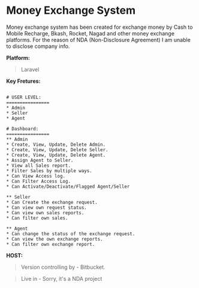 # Money Exchange System

Money exchange system has been created for exchange money by Cash to Mobile Recharge, Bkash, Rocket, Nagad and other money exchange platforms. For the reason of NDA (Non-Disclosure Agreement) I am unable to disclose company info.

**Platform:**
> Laravel 

**Key Fretures:**
```

# USER LEVEL: 
================
* Admin
* Seller
* Agent

# Dashboard: 
================
** Admin
* Create, View, Update, Delete Admin.
* Create, View, Update, Delete Seller.
* Create, View, Update, Delete Agent.
* Assign Agent to Seller.
* View all Sales report.
* Filter Sales by multiple ways.
* Can View Access log.
* Can Filter Access Log.
* Can Activate/Deactivate/Flagged Agent/Seller

** Seller
* Can Create the exchange request.
* Can view own request status.
* Can view own sales reports.
* Can filter own sales.

** Agent
* Can change the status of the exchange request.
* Can view the own exchange reports.
* Can filter own exchange report.

````

**HOST:**
> Version controlling by - Bitbucket.

> Live in - Sorry, it's a NDA project

